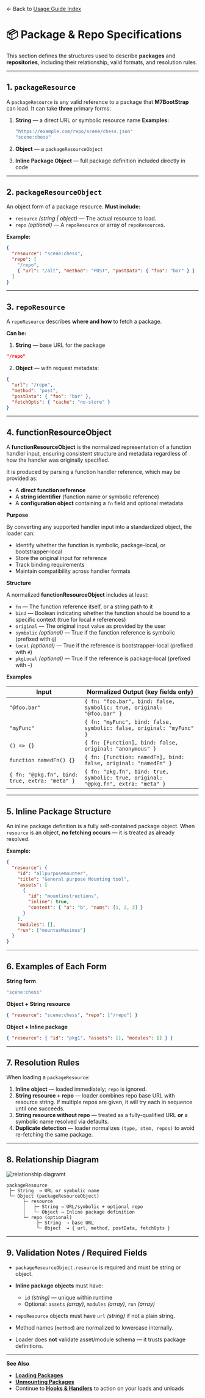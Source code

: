 ← Back to [Usage Guide Index](TOC.md)

# 📦 Package & Repo Specifications

This section defines the structures used to describe **packages** and **repositories**, including their relationship, valid formats, and resolution rules.

---

## 1. `packageResource`

A `packageResource` is any valid reference to a package that **M7BootStrap** can load.
It can take **three** primary forms:

1. **String** — a direct URL or symbolic resource name
   **Examples:**

   ```js
   "https://example.com/repo/scene/chess.json"
   "scene:chess"
   ```
2. **Object** — a `packageResourceObject`
3. **Inline Package Object** — full package definition included directly in code

---

## 2. `packageResourceObject`

An object form of a package resource.
**Must include:**

* `resource` *(string | object)* — The actual resource to load.
* `repo` *(optional)* — A `repoResource` or array of `repoResource`s.

**Example:**

```json
{
  "resource": "scene:chess",
  "repo": [
    "/repo",
    { "url": "/alt", "method": "POST", "postData": { "foo": "bar" } }
  ]
}
```

---

## 3. `repoResource`

A `repoResource` describes **where and how** to fetch a package.

**Can be:**

1. **String** — base URL for the package

```json
"/repo"
```

2. **Object** — with request metadata:

```json
{
  "url": "/repo",
  "method": "post",          
  "postData": { "foo": "bar" },
  "fetchOpts": { "cache": "no-store" }
}
```

---

## 4. functionResourceObject

A **functionResourceObject** is the normalized representation of a function handler input, ensuring consistent structure and metadata regardless of how the handler was originally specified.

It is produced by parsing a function handler reference, which may be provided as:

* A **direct function reference**
* A **string identifier** (function name or symbolic reference)
* A **configuration object** containing a `fn` field and optional metadata

**Purpose**

By converting any supported handler input into a standardized object, the loader can:

* Identify whether the function is symbolic, package-local, or bootstrapper-local
* Store the original input for reference
* Track binding requirements
* Maintain compatibility across handler formats

**Structure**

A normalized **functionResourceObject** includes at least:

* `fn` — The function reference itself, or a string path to it
* `bind` — Boolean indicating whether the function should be bound to a specific context (true for local `#` references)
* `original` — The original input value as provided by the user
* `symbolic` *(optional)* — True if the function reference is symbolic (prefixed with `@`)
* `local` *(optional)* — True if the reference is bootstrapper-local (prefixed with `#`)
* `pkgLocal` *(optional)* — True if the reference is package-local (prefixed with `~`)

**Examples**

| Input                                          | Normalized Output (key fields only)                                                |
| ---------------------------------------------- | ---------------------------------------------------------------------------------- |
| `"@foo.bar"`                                   | `{ fn: "foo.bar", bind: false, symbolic: true, original: "@foo.bar" }`             |
| `"myFunc"`                                     | `{ fn: "myFunc", bind: false, symbolic: false, original: "myFunc" }`               |
| `() => {}`                                     | `{ fn: [Function], bind: false, original: "anonymous" }`                           |
| `function namedFn() {}`                        | `{ fn: [Function: namedFn], bind: false, original: "namedFn" }`                    |
| `{ fn: "@pkg.fn", bind: true, extra: "meta" }` | `{ fn: "pkg.fn", bind: true, symbolic: true, original: "@pkg.fn", extra: "meta" }` |

---
## 5. Inline Package Structure

An inline package definition is a fully self-contained package object.
When `resource` is an object, **no fetching occurs** — it is treated as already resolved.

**Example:**

```json
{
  "resource": {
    "id": "allpurposemounter",
    "title": "General purpose Mounting tool",
    "assets": [
      {
        "id": "mountinstructions",
        "inline": true,
        "content": { "a": "b", "nums": [1, 2, 3] }
      }
    ],
    "modules": [],
    "run": ["mountusMaximus"]
  }
}
```

---

## 6. Examples of Each Form

**String form**

```js
"scene:chess"
```

**Object + String resource**

```json
{ "resource": "scene:chess", "repo": ["/repo"] }
```

**Object + Inline package**

```json
{ "resource": { "id": "pkg1", "assets": [], "modules": [] } }
```

---

## 7. Resolution Rules

When loading a `packageResource`:

1. **Inline object** — loaded immediately; `repo` is ignored.
2. **String resource + repo** — loader combines repo base URL with resource string. If multiple repos are given, it will try each in sequence until one succeeds.
3. **String resource without repo** — treated as a fully-qualified URL **or** a symbolic name resolved via defaults.
4. **Duplicate detection** — loader normalizes `(type, stem, repos)` to avoid re-fetching the same package.

---

## 8. Relationship Diagram
![relationship diagramt](package_repo_relationship.png)

```
packageResource
 ├─ String  → URL or symbolic name
 └─ Object (packageResourceObject)
      ├─ resource
      │   ├─ String → URL/symbolic + optional repo
      │   └─ Object → Inline package definition
      └─ repo (optional)
           ├─ String  → base URL
           └─ Object  → { url, method, postData, fetchOpts }
```

---

## 9. Validation Notes / Required Fields

* `packageResourceObject.resource` is required and must be string or object.
* **Inline package objects** must have:

  * `id` *(string)* — unique within runtime
  * Optional: `assets` *(array)*, `modules` *(array)*, `run` *(array)*
* `repoResource` objects must have `url` *(string)* if not a plain string.
* Method names (`method`) are normalized to lowercase internally.
* Loader does **not** validate asset/module schema — it trusts package definitions.

---

**See Also**

* **[Loading Packages](LOADING_PACKAGES.md)**
* **[Unmounting Packages](UNMOUNTING_PACKAGES.md)**
* Continue to **[Hooks & Handlers](HOOKS_AND_HANDLERS.md)** to action on your loads and unloads

